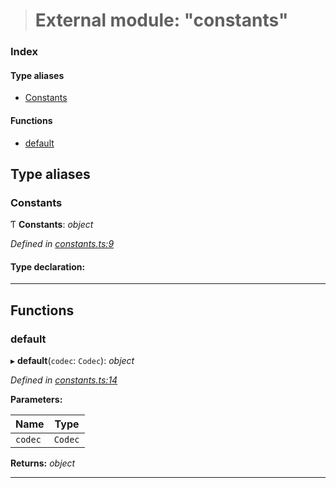 > # External module: "constants"

### Index

#### Type aliases

* [Constants](_constants_.md#constants)

#### Functions

* [default](_constants_.md#default)

## Type aliases

###  Constants

Ƭ **Constants**: *object*

*Defined in [constants.ts:9](url)*

#### Type declaration:

___

## Functions

###  default

▸ **default**(`codec`: `Codec`): *object*

*Defined in [constants.ts:14](url)*

**Parameters:**

Name | Type |
------ | ------ |
`codec` | `Codec` |

**Returns:** *object*

___